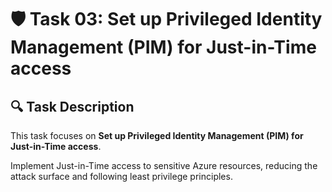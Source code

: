 # 🛡️ Task 03: Set up Privileged Identity Management (PIM) for Just-in-Time access

## 🔍 Task Description
This task focuses on **Set up Privileged Identity Management (PIM) for Just-in-Time access**.

Implement Just-in-Time access to sensitive Azure resources, reducing the attack surface and following least privilege principles.

